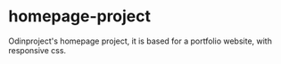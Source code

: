 # homepage-project
Odinproject's homepage project, it is based for a portfolio website, with responsive css.

